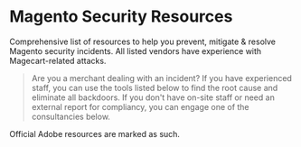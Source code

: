 # Magento Security Resources

Comprehensive list of resources to help you prevent, mitigate & resolve Magento security incidents. All listed vendors have experience with Magecart-related attacks.

> Are you a merchant dealing with an incident? If you have experienced staff, you can use the tools listed below to find the root cause and eliminate all backdoors.
> If you don't have on-site staff or need an external report for compliancy, you can engage one of the consultancies below.

Official Adobe resources are marked as such.

